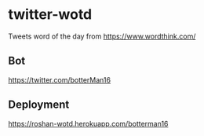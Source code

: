 # twitter-wotd
Tweets word of the day from https://www.wordthink.com/

## Bot
https://twitter.com/botterMan16

## Deployment
https://roshan-wotd.herokuapp.com/botterman16
